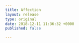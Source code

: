 ```yaml
---
title: Affection
layout: release
type: original
date: 2018-12-11 11:36:32 +0000
published: false

---
```

